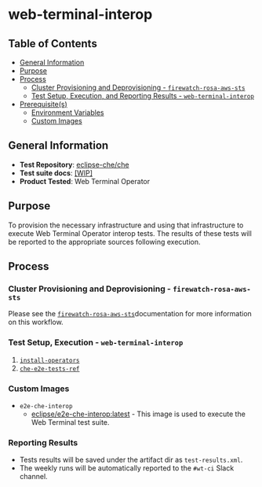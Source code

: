 # web-terminal-interop<!-- omit from toc -->

## Table of Contents<!-- omit from toc -->
- [General Information](#general-information)
- [Purpose](#purpose)
- [Process](#process)
  - [Cluster Provisioning and Deprovisioning - `firewatch-rosa-aws-sts`](#cluster-provisioning-and-deprovisioning---firewatch-ipi-aws)
  - [Test Setup, Execution, and Reporting Results - `web-terminal-interop`](#test-setup-execution-and-reporting-results---rhsso-interop-aws)
- [Prerequisite(s)](#prerequisites)
  - [Environment Variables](#environment-variables)
  - [Custom Images](#custom-images)

## General Information

- **Test Repository**: [eclipse-che/che](https://github.com/eclipse-che/che/tree/main/tests/e2e/specs/web-terminal.git)
- **Test suite docs**: [[WIP]](https://github.com/eclipse-che/che/pull/23127)
- **Product Tested**: Web Terminal Operator

## Purpose

To provision the necessary infrastructure and using that infrastructure to execute Web Terminal Operator interop tests. The results of these tests will be reported to the appropriate sources following execution.

## Process


### Cluster Provisioning and Deprovisioning - `firewatch-rosa-aws-sts`

Please see the [`firewatch-rosa-aws-sts`](https://steps.ci.openshift.org/workflow/firewatch-rosa-aws-sts)documentation for more information on this workflow.

### Test Setup, Execution - `web-terminal-interop`

1. [`install-operators`](../../../step-registry/install-operators/README.md)
2. [`che-e2e-tests-ref`](../../../step-registry/che-e2e/tests/che-e2e-tests-ref.yaml)

### Custom Images
- `e2e-che-interop`
  - [eclipse/e2e-che-interop:latest](quay.io/eclipse/e2e-che-interop:latest) - This image is used to execute the Web Terminal test suite.

### Reporting Results

- Tests results will be saved under the artifact dir as `test-results.xml`.
- The weekly runs will be automatically reported to the `#wt-ci` Slack channel.